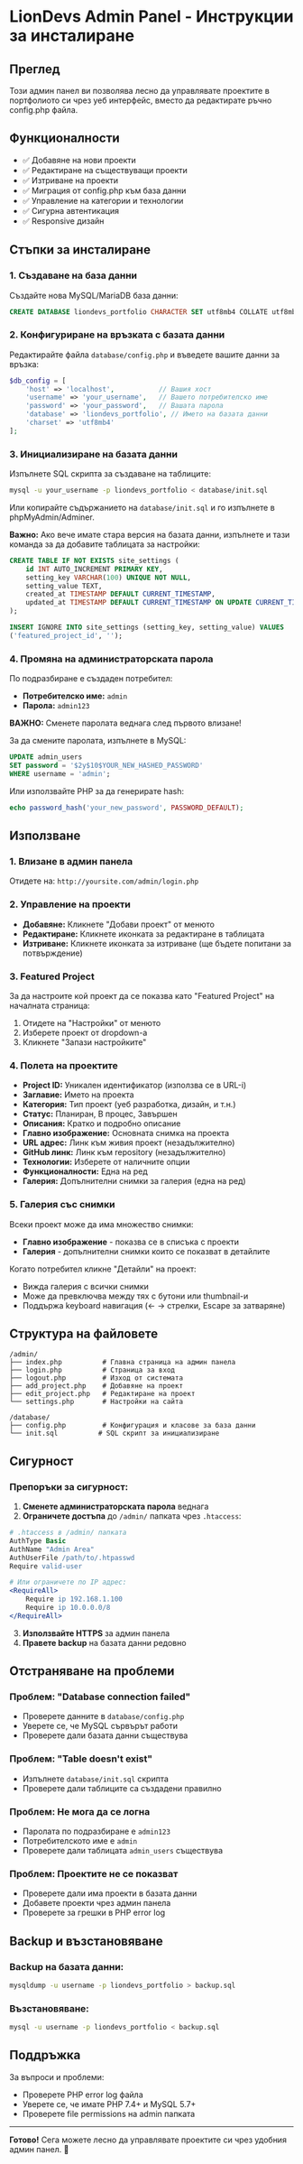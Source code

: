 # LionDevs Admin Panel - Инструкции за инсталиране

## Преглед

Този админ панел ви позволява лесно да управлявате проектите в портфолиото си чрез уеб интерфейс, вместо да редактирате ръчно config.php файла.

## Функционалности

- ✅ Добавяне на нови проекти
- ✅ Редактиране на съществуващи проекти
- ✅ Изтриване на проекти
- ✅ Миграция от config.php към база данни
- ✅ Управление на категории и технологии
- ✅ Сигурна автентикация
- ✅ Responsive дизайн

## Стъпки за инсталиране

### 1. Създаване на база данни

Създайте нова MySQL/MariaDB база данни:

```sql
CREATE DATABASE liondevs_portfolio CHARACTER SET utf8mb4 COLLATE utf8mb4_unicode_ci;
```

### 2. Конфигуриране на връзката с базата данни

Редактирайте файла `database/config.php` и въведете вашите данни за връзка:

```php
$db_config = [
    'host' => 'localhost',           // Вашия хост
    'username' => 'your_username',   // Вашето потребителско име
    'password' => 'your_password',   // Вашата парола
    'database' => 'liondevs_portfolio', // Името на базата данни
    'charset' => 'utf8mb4'
];
```

### 3. Инициализиране на базата данни

Изпълнете SQL скрипта за създаване на таблиците:

```bash
mysql -u your_username -p liondevs_portfolio < database/init.sql
```

Или копирайте съдържанието на `database/init.sql` и го изпълнете в phpMyAdmin/Adminer.

**Важно:** Ако вече имате стара версия на базата данни, изпълнете и тази команда за да добавите таблицата за настройки:

```sql
CREATE TABLE IF NOT EXISTS site_settings (
    id INT AUTO_INCREMENT PRIMARY KEY,
    setting_key VARCHAR(100) UNIQUE NOT NULL,
    setting_value TEXT,
    created_at TIMESTAMP DEFAULT CURRENT_TIMESTAMP,
    updated_at TIMESTAMP DEFAULT CURRENT_TIMESTAMP ON UPDATE CURRENT_TIMESTAMP
);

INSERT IGNORE INTO site_settings (setting_key, setting_value) VALUES
('featured_project_id', '');
```

### 4. Промяна на администраторската парола

По подразбиране е създаден потребител:
- **Потребителско име:** `admin`
- **Парола:** `admin123`

**ВАЖНО:** Сменете паролата веднага след първото влизане!

За да смените паролата, изпълнете в MySQL:

```sql
UPDATE admin_users 
SET password = '$2y$10$YOUR_NEW_HASHED_PASSWORD' 
WHERE username = 'admin';
```

Или използвайте PHP за да генерирате hash:

```php
echo password_hash('your_new_password', PASSWORD_DEFAULT);
```

## Използване

### 1. Влизане в админ панела

Отидете на: `http://yoursite.com/admin/login.php`

### 2. Управление на проекти

- **Добавяне:** Кликнете "Добави проект" от менюто
- **Редактиране:** Кликнете иконката за редактиране в таблицата
- **Изтриване:** Кликнете иконката за изтриване (ще бъдете попитани за потвърждение)

### 3. Featured Project

За да настроите кой проект да се показва като "Featured Project" на началната страница:

1. Отидете на "Настройки" от менюто
2. Изберете проект от dropdown-а
3. Кликнете "Запази настройките"

### 4. Полета на проектите

- **Project ID:** Уникален идентификатор (използва се в URL-і)
- **Заглавие:** Името на проекта
- **Категория:** Тип проект (уеб разработка, дизайн, и т.н.)
- **Статус:** Планиран, В процес, Завършен
- **Описания:** Кратко и подробно описание
- **Главно изображение:** Основната снимка на проекта
- **URL адрес:** Линк към живия проект (незадължително)
- **GitHub линк:** Линк към repository (незадължително)
- **Технологии:** Изберете от наличните опции
- **Функционалности:** Една на ред
- **Галерия:** Допълнителни снимки за галерия (една на ред)

### 5. Галерия със снимки

Всеки проект може да има множество снимки:

- **Главно изображение** - показва се в списъка с проекти
- **Галерия** - допълнителни снимки които се показват в детайлите

Когато потребител кликне "Детайли" на проект:
- Вижда галерия с всички снимки
- Може да превключва между тях с бутони или thumbnail-и
- Поддържа keyboard навигация (← → стрелки, Escape за затваряне)

## Структура на файловете

```
/admin/
├── index.php          # Главна страница на админ панела
├── login.php          # Страница за вход
├── logout.php         # Изход от системата
├── add_project.php    # Добавяне на проект
├── edit_project.php   # Редактиране на проект
└── settings.php       # Настройки на сайта

/database/
├── config.php         # Конфигурация и класове за база данни
└── init.sql          # SQL скрипт за инициализиране
```

## Сигурност

### Препоръки за сигурност:

1. **Сменете администраторската парола** веднага
2. **Ограничете достъпа** до `/admin/` папката чрез `.htaccess`:

```apache
# .htaccess в /admin/ папката
AuthType Basic
AuthName "Admin Area"
AuthUserFile /path/to/.htpasswd
Require valid-user

# Или ограничете по IP адрес:
<RequireAll>
    Require ip 192.168.1.100
    Require ip 10.0.0.0/8
</RequireAll>
```

3. **Използвайте HTTPS** за админ панела
4. **Правете backup** на базата данни редовно

## Отстраняване на проблеми

### Проблем: "Database connection failed"
- Проверете данните в `database/config.php`
- Уверете се, че MySQL сървърът работи
- Проверете дали базата данни съществува

### Проблем: "Table doesn't exist"
- Изпълнете `database/init.sql` скрипта
- Проверете дали таблиците са създадени правилно

### Проблем: Не мога да се логна
- Паролата по подразбиране е `admin123`
- Потребителското име е `admin`
- Проверете дали таблицата `admin_users` съществува

### Проблем: Проектите не се показват
- Проверете дали има проекти в базата данни
- Добавете проекти чрез админ панела
- Проверете за грешки в PHP error log

## Backup и възстановяване

### Backup на базата данни:

```bash
mysqldump -u username -p liondevs_portfolio > backup.sql
```

### Възстановяване:

```bash
mysql -u username -p liondevs_portfolio < backup.sql
```

## Поддръжка

За въпроси и проблеми:
- Проверете PHP error log файла
- Уверете се, че имате PHP 7.4+ и MySQL 5.7+
- Проверете file permissions на admin папката

---

**Готово!** Сега можете лесно да управлявате проектите си чрез удобния админ панел. 🎉